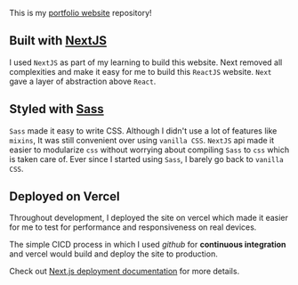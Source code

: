 This is my [portfolio website](https://www.shijunambiar.com) repository!

## Built with [NextJS](https://nextjs.org/)

I used `NextJS` as part of my learning to build this website. Next removed all complexities and make it easy for me to build this `ReactJS` website. `Next` gave a layer of abstraction above `React`.

## Styled with [Sass](https://sass-lang.com/)

`Sass` made it easy to write CSS. Although I didn't use a lot of features like `mixins`, It was still convenient over using `vanilla CSS`. `NextJS` api made it easier to modularize `css` without worrying about compiling `Sass` to `css` which is taken care of. Ever since I started using `Sass`, I barely go back to `vanilla CSS`.

## Deployed on Vercel

Throughout development, I deployed the site on vercel which made it easier for me to test for performance and responsiveness on real devices.

The simple CICD process in which I used _github_ for **continuous integration** and vercel would build and deploy the site to production.

Check out [Next.js deployment documentation](https://nextjs.org/docs/deployment) for more details.
